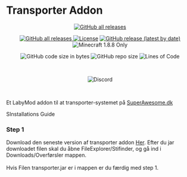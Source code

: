 # Transporter Addon

<p align="center">
  <a href="https://github.com/TFSMads/transporter/releases/"><img alt="GitHub all releases" src="https://img.shields.io/github/downloads/TFSMads/transporter/total"></a>
</p>
  
 
<p align="center">
  <a href="https://github.com/TFSMads/transporter/actions"><img alt="GitHub all releases" src="https://img.shields.io/github/workflow/status/TFSMads/transporter/Build"</a>
  <a href="LICENSE"><img src="https://img.shields.io/badge/license-General Public License-green.svg" alt="License"/></a>
  <a href="https://github.com/TFSMads/transporter/releases/"><img alt="GitHub release (latest by date)" src="https://img.shields.io/github/v/release/TFSMads/transporter"></a>
  <img alt="Minecraft 1.8.8 Only" src="https://img.shields.io/badge/minecraft-1.8.8-brightgreen">
</p>

<p align="center">
  <img alt="GitHub code size in bytes" src="https://img.shields.io/github/languages/code-size/TFSMads/transporter">
  <img alt="GitHub repo size" src="https://img.shields.io/github/repo-size/TFSMads/transporter">
  <img src="https://tokei.rs/b1/github/TFSMads/transporter?category=code" alt="Lines of Code"/>
</p>

<br/>

<p align="center">
  <img alt="Discord" src="https://img.shields.io/badge/discord-Klik%20her-%235865F2%20?style=for-the-badge&logo=discord">  
<p>
  
<br/>
  
Et LabyMod addon til at transporter-systemet på <a href="https://discord.com/invite/superawesome">SuperAwesome.dk</a>
  
  
<h>SInstallations Guide</h2>

<h3>Step 1</h3>  
Download den seneste version af transporter addon <a href="https://github.com/TFSMads/transporter/releases/latest/download/transporter.jar">Her<a>. Efter du jar downloadet filen skal du åbne FileExplorer/Stifinder, og gå ind i Downloads/Overførsler mappen.
<br/>
<br/>
Hvis Filen transporter.jar er i mappen er du færdig med step 1.

  
